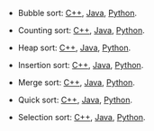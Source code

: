 - Bubble sort: [C++](https://github.com/Leslym03/EDA/blob/master/AlgoritmosOrdenamiento/c%2B%2B/BubbleSort.cpp), [Java](https://github.com/Leslym03/EDA/blob/master/AlgoritmosOrdenamiento/java/BubbleSort.java), [Python](https://github.com/Leslym03/EDA/blob/master/AlgoritmosOrdenamiento/python/bubbleSort.py).

- Counting sort: [C++](https://github.com/Leslym03/EDA/blob/master/AlgoritmosOrdenamiento/c%2B%2B/countSort.cpp), [Java](https://github.com/Leslym03/EDA/blob/master/AlgoritmosOrdenamiento/java/CountSort.java), [Python](https://github.com/Leslym03/EDA/blob/master/AlgoritmosOrdenamiento/python/CountSort.py).

- Heap sort: [C++](https://github.com/Leslym03/EDA/blob/master/AlgoritmosOrdenamiento/c%2B%2B/HeapSort.cpp), [Java](https://github.com/Leslym03/EDA/blob/master/AlgoritmosOrdenamiento/java/HeapSort.java), [Python](https://github.com/Leslym03/EDA/blob/master/AlgoritmosOrdenamiento/python/heapSort.py).

- Insertion sort: [C++](https://github.com/Leslym03/EDA/blob/master/AlgoritmosOrdenamiento/c%2B%2B/InsertionSort.cpp), [Java](https://github.com/Leslym03/EDA/blob/master/AlgoritmosOrdenamiento/java/InsertionSort.java), [Python](https://github.com/Leslym03/EDA/blob/master/AlgoritmosOrdenamiento/python/InsertionSort.py).

- Merge sort: [C++](https://github.com/Leslym03/EDA/blob/master/AlgoritmosOrdenamiento/c%2B%2B/MergeSort.cpp), [Java](https://github.com/Leslym03/EDA/blob/master/AlgoritmosOrdenamiento/java/mergeSort.java), [Python](https://github.com/Leslym03/EDA/blob/master/AlgoritmosOrdenamiento/python/mergeSort.py).

- Quick sort: [C++](https://github.com/Leslym03/EDA/blob/master/AlgoritmosOrdenamiento/c%2B%2B/QuickSort.cpp), [Java](https://github.com/Leslym03/EDA/blob/master/AlgoritmosOrdenamiento/java/QuickSort.java), [Python](https://github.com/Leslym03/EDA/blob/master/AlgoritmosOrdenamiento/python/quickSort.py).

- Selection sort: [C++](https://github.com/Leslym03/EDA/blob/master/AlgoritmosOrdenamiento/c%2B%2B/Seleccionsort.cpp), [Java](https://github.com/Leslym03/EDA/blob/master/AlgoritmosOrdenamiento/java/Seleccionsort.java), [Python](https://github.com/Leslym03/EDA/blob/master/AlgoritmosOrdenamiento/python/Seleccionsort.py).

